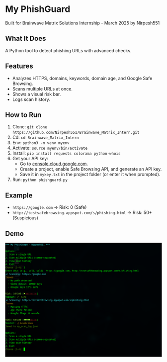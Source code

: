# My PhishGuard
Built for Brainwave Matrix Solutions Internship - March 2025 by Nirpesh551

## What It Does
A Python tool to detect phishing URLs with advanced checks.

## Features
- Analyzes HTTPS, domains, keywords, domain age, and Google Safe Browsing.
- Scans multiple URLs at once.
- Shows a visual risk bar.
- Logs scan history.

## How to Run
1. Clone: `git clone https://github.com/Nirpesh551/Brainwave_Matrix_Intern.git`
2. Cd: `cd Brainwave_Matrix_Intern`
3. Env: `python3 -m venv myenv`
4. Activate: `source myenv/bin/activate`
5. Install: `pip install requests colorama python-whois`
6. Get your API key:
   - Go to [console.cloud.google.com](https://console.cloud.google.com).
   - Create a project, enable Safe Browsing API, and generate an API key.
   - Save it in `mykey.txt` in the project folder (or enter it when prompted).
7. Run: `python phishguard.py`

## Example
- `https://google.com` → Risk: 0 (Safe)
- `http://testsafebrowsing.appspot.com/s/phishing.html` → Risk: 50+ (Suspicious)

## Demo
![Batch Scan Demo](demo.png)
